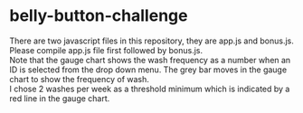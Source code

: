 # belly-button-challenge
There are two javascript files in this repository, they are app.js and bonus.js.  Please compile app.js file first followed by bonus.js.  
Note that the gauge chart shows the wash frequency as a number when an ID is selected from the drop down menu.  The grey bar moves in the gauge chart to show the frequency of wash.  
I chose 2 washes per week as a threshold minimum which is indicated by a red line in the gauge chart.
